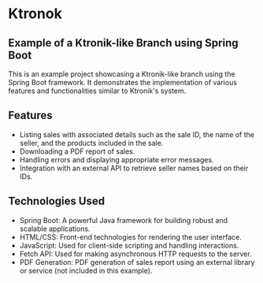 # Ktronok
## Example of a Ktronik-like Branch using Spring Boot

This is an example project showcasing a Ktronik-like branch using the Spring Boot framework. It demonstrates the implementation of various features and functionalities similar to Ktronik's system.


## Features

- Listing sales with associated details such as the sale ID, the name of the seller, and the products included in the sale.
- Downloading a PDF report of sales.
- Handling errors and displaying appropriate error messages.
- Integration with an external API to retrieve seller names based on their IDs.

## Technologies Used

- Spring Boot: A powerful Java framework for building robust and scalable applications.
- HTML/CSS: Front-end technologies for rendering the user interface.
- JavaScript: Used for client-side scripting and handling interactions.
- Fetch API: Used for making asynchronous HTTP requests to the server.
- PDF Generation: PDF generation of sales report using an external library or service (not included in this example).


